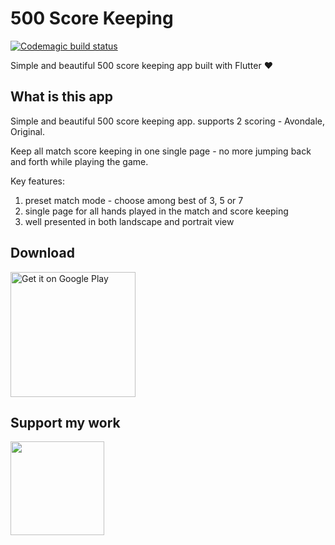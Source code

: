 # 500 Score Keeping
[![Codemagic build status](https://api.codemagic.io/apps/5f05a0fb37f3550011d48223/5f05a0fb37f3550011d48222/status_badge.svg)](https://codemagic.io/apps/5f05a0fb37f3550011d48223/5f05a0fb37f3550011d48222/latest_build)

Simple and beautiful 500 score keeping app built with Flutter :heart:

## What is this app

Simple and beautiful 500 score keeping app. supports 2 scoring - Avondale, Original.

Keep all match score keeping in one single page - no more jumping back and forth while playing the game.

Key features:

1. preset match mode - choose among best of 3, 5 or 7
2. single page for all hands played in the match and score keeping
3. well presented in both landscape and portrait view


## Download

<a href='https://play.google.com/store/apps/details?id=club.swimmingbeaver.fivehundreds&pcampaignid=pcampaignidMKT-Other-global-all-co-prtnr-py-PartBadge-Mar2515-1'><img alt='Get it on Google Play' src='https://play.google.com/intl/en_us/badges/static/images/badges/en_badge_web_generic.png' width="200"/></a>

## Support my work
<a href="https://www.buymeacoffee.com/linusyoung" target="_blank"><img src="https://cdn.buymeacoffee.com/buttons/default-blue.png" width="150"></a>
